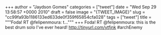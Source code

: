 
+++
author = "Jaydson Gomes"
categories = ["tweet"]
date = "Wed Sep 29 13:58:57 +0000 2010"
draft = false
image = "{TWEET_IMAGE}"
slug = "cc99fa93b1186133ed633de0f359f65854cfa028"
tags = ["tweet"]
title = """Foda! RT @felipenmoura: t..."""
+++
Foda! RT @felipenmoura: this is the best drum solo I've ever heard! http://tinyurl.com/ytfjnk #archEnemy
